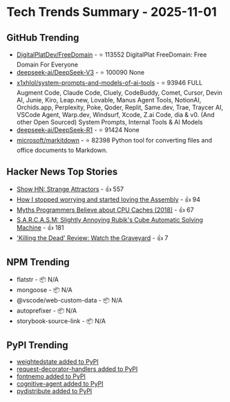 # Tech Trends Summary - 2025-11-01

## GitHub Trending
- [DigitalPlatDev/FreeDomain](https://github.com/DigitalPlatDev/FreeDomain) - ⭐ 113552
  DigitalPlat FreeDomain: Free Domain For Everyone
- [deepseek-ai/DeepSeek-V3](https://github.com/deepseek-ai/DeepSeek-V3) - ⭐ 100090
  None
- [x1xhlol/system-prompts-and-models-of-ai-tools](https://github.com/x1xhlol/system-prompts-and-models-of-ai-tools) - ⭐ 93946
  FULL Augment Code, Claude Code, Cluely, CodeBuddy, Comet, Cursor, Devin AI, Junie, Kiro, Leap.new, Lovable, Manus Agent Tools, NotionAI, Orchids.app, Perplexity, Poke, Qoder, Replit, Same.dev, Trae, Traycer AI, VSCode Agent, Warp.dev, Windsurf, Xcode, Z.ai Code, dia & v0. (And other Open Sourced) System Prompts, Internal Tools & AI Models
- [deepseek-ai/DeepSeek-R1](https://github.com/deepseek-ai/DeepSeek-R1) - ⭐ 91424
  None
- [microsoft/markitdown](https://github.com/microsoft/markitdown) - ⭐ 82398
  Python tool for converting files and office documents to Markdown.

## Hacker News Top Stories
- [Show HN: Strange Attractors](https://blog.shashanktomar.com/posts/strange-attractors) - 👍 557
- [How I stopped worrying and started loving the Assembly](https://medium.com/@jonas.eschenburg/how-i-stopped-worrying-and-started-loving-the-assembly-4fd00e786c60) - 👍 94
- [Myths Programmers Believe about CPU Caches (2018)](https://software.rajivprab.com/2018/04/29/myths-programmers-believe-about-cpu-caches/) - 👍 67
- [S.A.R.C.A.S.M: Slightly Annoying Rubik's Cube Automatic Solving Machine](https://github.com/vindar/SARCASM) - 👍 181
- ['Killing the Dead' Review: Watch the Graveyard](https://www.wsj.com/arts-culture/books/killing-the-dead-review-watch-the-graveyard-f54e14f4) - 👍 7

## NPM Trending
- flatstr - 📦 N/A
- mongoose - 📦 N/A
- @vscode/web-custom-data - 📦 N/A
- autoprefixer - 📦 N/A
- storybook-source-link - 📦 N/A

## PyPI Trending
- [weightedstate added to PyPI](https://pypi.org/project/weightedstate/)
- [request-decorator-handlers added to PyPI](https://pypi.org/project/request-decorator-handlers/)
- [fontnemo added to PyPI](https://pypi.org/project/fontnemo/)
- [cognitive-agent added to PyPI](https://pypi.org/project/cognitive-agent/)
- [pydistribute added to PyPI](https://pypi.org/project/pydistribute/)
